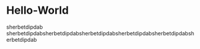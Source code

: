 # Hello-World
sherbetdipdab sherbetdipdabsherbetdipdabsherbetdipdabsherbetdipdabsherbetdipdabsherbetdipdab

